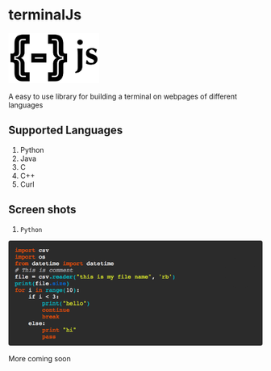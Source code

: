 # terminalJs
<img src="/terminalJs_icon.png" height="100px" width="180px">

A easy to use library for building a terminal on webpages of different languages

## Supported Languages
1. Python
2. Java
3. C
4. C++
5. Curl

## Screen shots
1. `Python`

<img src="/python-terminal.png" style="border-radius: 4px">

More coming soon